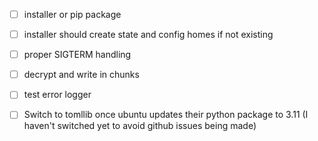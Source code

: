 - [ ] installer or pip package
- [ ] installer should create state and config homes if not existing
- [ ] proper SIGTERM handling
- [ ] decrypt and write in chunks
- [ ] test error logger

- [ ] Switch to tomllib once ubuntu updates their python package to 3.11 (I haven't switched yet to avoid github issues being made)
